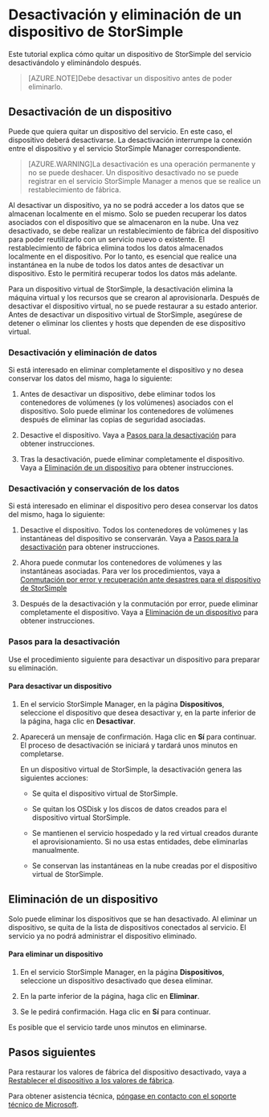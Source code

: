 <properties 
   pageTitle="Desactivación y eliminación de un dispositivo de StorSimple | Microsoft Azure"
   description="Describe cómo desactivar y eliminar el dispositivo de StorSimple para quitarlo del servicio."
   services="storsimple"
   documentationCenter=""
   authors="SharS"
   manager="carolz"
   editor="" />
<tags 
   ms.service="storsimple"
   ms.devlang="na"
   ms.topic="article"
   ms.tgt_pltfrm="na"
   ms.workload="na"
   ms.date="07/09/2015"
   ms.author="v-sharos" />

# Desactivación y eliminación de un dispositivo de StorSimple

Este tutorial explica cómo quitar un dispositivo de StorSimple del servicio desactivándolo y eliminándolo después.

>[AZURE.NOTE]Debe desactivar un dispositivo antes de poder eliminarlo.

## Desactivación de un dispositivo

Puede que quiera quitar un dispositivo del servicio. En este caso, el dispositivo deberá desactivarse. La desactivación interrumpe la conexión entre el dispositivo y el servicio StorSimple Manager correspondiente.

>[AZURE.WARNING]La desactivación es una operación permanente y no se puede deshacer. Un dispositivo desactivado no se puede registrar en el servicio StorSimple Manager a menos que se realice un restablecimiento de fábrica.

Al desactivar un dispositivo, ya no se podrá acceder a los datos que se almacenan localmente en el mismo. Solo se pueden recuperar los datos asociados con el dispositivo que se almacenaron en la nube. Una vez desactivado, se debe realizar un restablecimiento de fábrica del dispositivo para poder reutilizarlo con un servicio nuevo o existente. El restablecimiento de fábrica elimina todos los datos almacenados localmente en el dispositivo. Por lo tanto, es esencial que realice una instantánea en la nube de todos los datos antes de desactivar un dispositivo. Esto le permitirá recuperar todos los datos más adelante.

Para un dispositivo virtual de StorSimple, la desactivación elimina la máquina virtual y los recursos que se crearon al aprovisionarla. Después de desactivar el dispositivo virtual, no se puede restaurar a su estado anterior. Antes de desactivar un dispositivo virtual de StorSimple, asegúrese de detener o eliminar los clientes y hosts que dependen de ese dispositivo virtual.

### Desactivación y eliminación de datos

Si está interesado en eliminar completamente el dispositivo y no desea conservar los datos del mismo, haga lo siguiente:

1. Antes de desactivar un dispositivo, debe eliminar todos los contenedores de volúmenes (y los volúmenes) asociados con el dispositivo. Solo puede eliminar los contenedores de volúmenes después de eliminar las copias de seguridad asociadas.

2. Desactive el dispositivo. Vaya a [Pasos para la desactivación](#steps-to-deactivate) para obtener instrucciones.

3. Tras la desactivación, puede eliminar completamente el dispositivo. Vaya a [Eliminación de un dispositivo](#delete-a-device) para obtener instrucciones.

### Desactivación y conservación de los datos

Si está interesado en eliminar el dispositivo pero desea conservar los datos del mismo, haga lo siguiente:

1. Desactive el dispositivo. Todos los contenedores de volúmenes y las instantáneas del dispositivo se conservarán. Vaya a [Pasos para la desactivación](#steps-to-deactivate) para obtener instrucciones.

2. Ahora puede conmutar los contenedores de volúmenes y las instantáneas asociadas. Para ver los procedimientos, vaya a [Conmutación por error y recuperación ante desastres para el dispositivo de StorSimple](storsimple-device-failover-disaster-recovery.md)

3. Después de la desactivación y la conmutación por error, puede eliminar completamente el dispositivo. Vaya a [Eliminación de un dispositivo](#delete-a-device) para obtener instrucciones.

### Pasos para la desactivación

Use el procedimiento siguiente para desactivar un dispositivo para preparar su eliminación.

#### Para desactivar un dispositivo

1. En el servicio StorSimple Manager, en la página **Dispositivos**, seleccione el dispositivo que desea desactivar y, en la parte inferior de la página, haga clic en **Desactivar**.

2. Aparecerá un mensaje de confirmación. Haga clic en **Sí** para continuar. El proceso de desactivación se iniciará y tardará unos minutos en completarse.

    En un dispositivo virtual de StorSimple, la desactivación genera las siguientes acciones:

      - Se quita el dispositivo virtual de StorSimple.

      - Se quitan los OSDisk y los discos de datos creados para el dispositivo virtual StorSimple.

      - Se mantienen el servicio hospedado y la red virtual creados durante el aprovisionamiento. Si no usa estas entidades, debe eliminarlas manualmente.

      - Se conservan las instantáneas en la nube creadas por el dispositivo virtual de StorSimple.

<!--After the device is deactivated, you will need to perform a failover before you can delete it completely. For failover instructions, go to [Failover and disaster recovery for your StorSimple device](storsimple-device-failover-disaster-recovery.md).-->
## Eliminación de un dispositivo

Solo puede eliminar los dispositivos que se han desactivado. Al eliminar un dispositivo, se quita de la lista de dispositivos conectados al servicio. El servicio ya no podrá administrar el dispositivo eliminado.

#### Para eliminar un dispositivo

1. En el servicio StorSimple Manager, en la página **Dispositivos**, seleccione un dispositivo desactivado que desea eliminar.

2. En la parte inferior de la página, haga clic en **Eliminar**.

3. Se le pedirá confirmación. Haga clic en **Sí** para continuar.

Es posible que el servicio tarde unos minutos en eliminarse.

## Pasos siguientes
Para restaurar los valores de fábrica del dispositivo desactivado, vaya a [Restablecer el dispositivo a los valores de fábrica](https://msdn.microsoft.com/library/dn772373.aspx).

Para obtener asistencia técnica, [póngase en contacto con el soporte técnico de Microsoft](https://msdn.microsoft.com/library/azure/dn757750.aspx).

<!---HONumber=August15_HO6-->